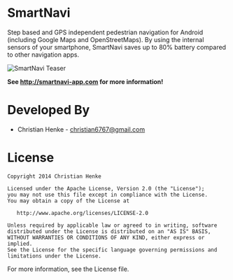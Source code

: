 SmartNavi
=========

Step based and GPS independent pedestrian navigation for Android
(including Google Maps and OpenStreetMaps). By using the internal sensors of your smartphone, SmartNavi saves up to 80% battery compared to other navigation apps.

![SmartNavi Teaser][1]

**See http://smartnavi-app.com for more information!**



Developed By
============

* Christian Henke - <christian6767@gmail.com>



License
=======

    Copyright 2014 Christian Henke

    Licensed under the Apache License, Version 2.0 (the "License");
    you may not use this file except in compliance with the License.
    You may obtain a copy of the License at

       http://www.apache.org/licenses/LICENSE-2.0

    Unless required by applicable law or agreed to in writing, software
    distributed under the License is distributed on an "AS IS" BASIS,
    WITHOUT WARRANTIES OR CONDITIONS OF ANY KIND, either express or implied.
    See the License for the specific language governing permissions and
    limitations under the License.

For more information, see the License file.

 [1]: http://smartnavi-app.com/img/smartnavi-teaser.jpg
